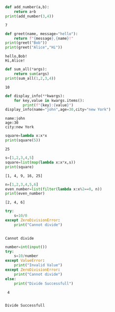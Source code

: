 ```python
def add_number(a,b):
    return a+b
print(add_number(3,4))
```

    7
    


```python
def greet(name, message="hello"):
    return f"{message},{name}!"
print(greet("Bob"))
print(greet("Alice","Hi"))
```

    hello,Bob!
    Hi,Alice!
    


```python
def sum_all(*args):
    return sum(args)
print(sum_all(1,2,3,4))
```

    10
    


```python
def display_info(**kwargs):
    for key,value in kwargs.items():
        print(f"{key}:{value}")
display_info(name="john",age=30,city="new York")
```

    name:john
    age:30
    city:new York
    


```python
square=lambda x:x*x
print(square(5))
```

    25
    


```python
s=[1,2,3,4,5]
square=list(map(lambda x:x*x,s))
print(square)
```

    [1, 4, 9, 16, 25]
    


```python
n=[1,2,3,4,5,6]
even_number=list(filter(lambda x:x%2==0, n))
print(even_number)
```

    [2, 4, 6]
    


```python
try:
    s=10/0
except ZeroDivisionError:
    print("Cannot divide")
    
```

    Cannot divide
    


```python
number=int(input())
try:
    s=10/number
except ValueError:
    print("Invalid Value")
except ZeroDivisionError:
    print("Cannot divide")
else:
    print("Divide Successfull")
```

     4
    

    Divide Successfull
    


```python

```
